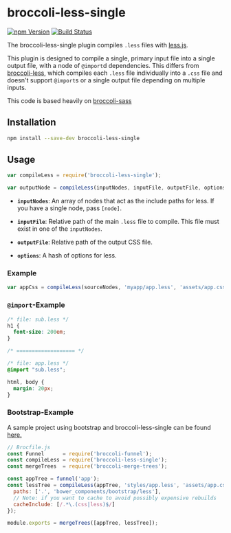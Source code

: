 # broccoli-less-single
[![npm Version][npm-badge]][npm]
[![Build Status][travis-badge]][travis]

The broccoli-less-single plugin compiles `.less` files with
[less.js](https://github.com/less/less.js).

This plugin is designed to compile a single, primary input file
into a single output file, with a node of `@import`d dependencies. This
differs from [broccoli-less](https://github.com/sindresorhus/broccoli-less/),
which compiles each `.less` file individually into a `.css` file and doesn't
support `@import`s or a single output file depending on multiple inputs.

This code is based heavily on
[broccoli-sass](https://github.com/joliss/broccoli-sass/)

## Installation

```bash
npm install --save-dev broccoli-less-single
```

## Usage

```js
var compileLess = require('broccoli-less-single');

var outputNode = compileLess(inputNodes, inputFile, outputFile, options)
```

* **`inputNodes`**: An array of nodes that act as the include paths for
  less. If you have a single node, pass `[node]`.

* **`inputFile`**: Relative path of the main `.less` file to compile. This
  file must exist in one of the `inputNodes`.

* **`outputFile`**: Relative path of the output CSS file.

* **`options`**: A hash of options for less.

### Example

```js
var appCss = compileLess(sourceNodes, 'myapp/app.less', 'assets/app.css')
```

### `@import`-Example

```css
/* file: sub.less */
h1 {
  font-size: 200em;
}

/* =================== */

/* file: app.less */
@import "sub.less";

html, body {
  margin: 20px;
}
```

### Bootstrap-Example

A sample project using bootstrap and broccoli-less-single can be found [here.](https://github.com/jasonmit/broccoli-less-single-example)

```js
// Brocfile.js
const Funnel      = require('broccoli-funnel');
const compileLess = require('broccoli-less-single');
const mergeTrees  = require('broccoli-merge-trees');

const appTree = funnel('app');
const lessTree = compileLess(appTree, 'styles/app.less', 'assets/app.css', {
  paths: ['.', 'bower_components/bootstrap/less'],
  // Note: if you want to cache to avoid possibly expensive rebuilds
  cacheInclude: [/.*\.(css|less)$/]
});

module.exports = mergeTrees([appTree, lessTree]);
```
[npm]: https://www.npmjs.org/package/broccoli-less-single
[npm-badge]: https://img.shields.io/npm/v/broccoli-less-single.svg?style=flat-square
[travis]: https://travis-ci.org/gabrielgrant/broccoli-less-single
[travis-badge]: https://img.shields.io/travis/gabrielgrant/broccoli-less-single.svg?branch=master&style=flat-square
